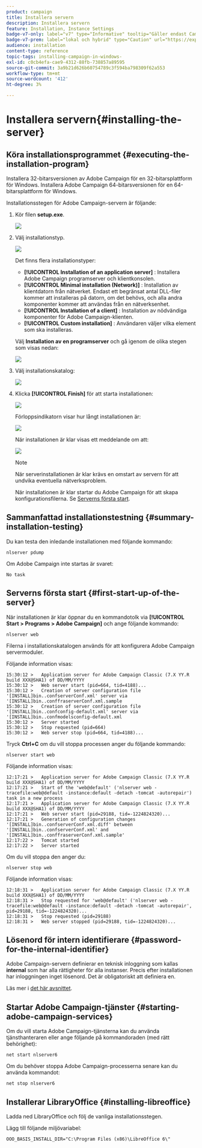 ```yaml
---
product: campaign
title: Installera servern
description: Installera servern
feature: Installation, Instance Settings
badge-v7-only: label="v7" type="Informative" tooltip="Gäller endast Campaign Classic v7"
badge-v7-prem: label="lokal och hybrid" type="Caution" url="https://experienceleague.adobe.com/docs/campaign-classic/using/installing-campaign-classic/architecture-and-hosting-models/hosting-models-lp/hosting-models.html?lang=sv" tooltip="Gäller endast lokala och hybrida driftsättningar"
audience: installation
content-type: reference
topic-tags: installing-campaign-in-windows-
exl-id: c0cb4efa-cae9-4312-88fb-738857a89595
source-git-commit: 3a9b21d626b60754789c3f594ba798309f62a553
workflow-type: tm+mt
source-wordcount: '412'
ht-degree: 3%

---
```


# Installera servern{#installing-the-server}



## Köra installationsprogrammet {#executing-the-installation-program}

Installera 32-bitarsversionen av Adobe Campaign för en 32-bitarsplattform för Windows. Installera Adobe Campaign 64-bitarsversionen för en 64-bitarsplattform för Windows.

Installationsstegen för Adobe Campaign-servern är följande:

1. Kör filen **setup.exe**.

   ![](assets/s_ncs_install_installer_01.png)

1. Välj installationstyp.

   ![](assets/s_ncs_install_installer_01a.png)

   Det finns flera installationstyper:

   * **[!UICONTROL Installation of an application server]** : Installera Adobe Campaign programserver och klientkonsolen.
   * **[!UICONTROL Minimal installation (Network)]** : Installation av klientdatorn från nätverket. Endast ett begränsat antal DLL-filer kommer att installeras på datorn, om det behövs, och alla andra komponenter kommer att användas från en nätverksenhet.
   * **[!UICONTROL Installation of a client]** : Installation av nödvändiga komponenter för Adobe Campaign-klienten.
   * **[!UICONTROL Custom installation]** : Användaren väljer vilka element som ska installeras.

   Välj **Installation av en programserver** och gå igenom de olika stegen som visas nedan:

   ![](assets/s_ncs_install_installer_02.png)

1. Välj installationskatalog:

   ![](assets/s_ncs_install_installer_03.png)

1. Klicka **[!UICONTROL Finish]** för att starta installationen:

   ![](assets/s_ncs_install_installer_04.png)

   Förloppsindikatorn visar hur långt installationen är:

   ![](assets/s_ncs_install_installer_05.png)

   När installationen är klar visas ett meddelande om att:

   ![](assets/s_ncs_install_installer_06.png)

   >[!NOTE]
   >
   >När serverinstallationen är klar krävs en omstart av servern för att undvika eventuella nätverksproblem.

   När installationen är klar startar du Adobe Campaign för att skapa konfigurationsfilerna. Se [Serverns första start](#first-start-up-of-the-server).

## Sammanfattad installationstestning {#summary-installation-testing}

Du kan testa den inledande installationen med följande kommando:

```
nlserver pdump
```

Om Adobe Campaign inte startas är svaret:

```
No task
```

## Serverns första start {#first-start-up-of-the-server}

När installationen är klar öppnar du en kommandotolk via **[!UICONTROL Start > Programs > Adobe Campaign]** och ange följande kommando:

```
nlserver web
```

Filerna i installationskatalogen används för att konfigurera Adobe Campaign servermoduler.

Följande information visas:

```
15:30:12 >   Application server for Adobe Campaign Classic (7.X YY.R build XXX@SHA1) of DD/MM/YYYY
15:30:12 >   Web server start (pid=664, tid=4188)...
15:30:12 >   Creation of server configuration file '[INSTALL]bin..confserverConf.xml' server via '[INSTALL]bin..conffraserverConf.xml.sample
15:30:12 >   Creation of server configuration file '[INSTALL]bin..confconfig-default.xml' server via '[INSTALL]bin..confmodelsconfig-default.xml
15:30:12 >   Server started
15:30:12 >   Stop requested (pid=664)
15:30:12 >   Web server stop (pid=664, tid=4188)...
```

Tryck **Ctrl+C** om du vill stoppa processen anger du följande kommando:

```
nlserver start web
```

Följande information visas:

```
12:17:21 >   Application server for Adobe Campaign Classic (7.X YY.R build XXX@SHA1) of DD/MM/YYYY
12:17:21 >   Start of the 'web@default' ('nlserver web -tracefile:web@default -instance:default -detach -tomcat -autorepair') task in a new process 
12:17:21 >   Application server for Adobe Campaign Classic (7.X YY.R build XXX@SHA1) of DD/MM/YYYY
12:17:21 >   Web server start (pid=29188, tid=-1224824320)...
12:17:21 >   Generation of configuration changes '[INSTALL]bin..confserverConf.xml.diff' between '[INSTALL]bin..confserverConf.xml' and '[INSTALL]bin..conffraserverConf.xml.sample'
12:17:22 >   Tomcat started
12:17:22 >   Server started
```

Om du vill stoppa den anger du:

```
nlserver stop web
```

Följande information visas:

```
12:18:31 >   Application server for Adobe Campaign Classic (7.X YY.R build XXX@SHA1) of DD/MM/YYYY
12:18:31 >   Stop requested for 'web@default' ('nlserver web -tracefile:web@default -instance:default -detach -tomcat -autorepair', pid=29188, tid=-1224824320)...
12:18:31 >   Stop requested (pid=29188)
12:18:31 >   Web server stopped (pid=29188, tid=-1224824320)...
```

## Lösenord för intern identifierare {#password-for-the-internal-identifier}

Adobe Campaign-servern definierar en teknisk inloggning som kallas **internal** som har alla rättigheter för alla instanser. Precis efter installationen har inloggningen inget lösenord. Det är obligatoriskt att definiera en.

Läs mer i [det här avsnittet](../../installation/using/configuring-campaign-server.md#internal-identifier).

## Startar Adobe Campaign-tjänster {#starting-adobe-campaign-services}

Om du vill starta Adobe Campaign-tjänsterna kan du använda tjänsthanteraren eller ange följande på kommandoraden (med rätt behörighet):

```
net start nlserver6
```

Om du behöver stoppa Adobe Campaign-processerna senare kan du använda kommandot:

```
net stop nlserver6
```

## Installerar LibraryOffice {#installing-libreoffice}

Ladda ned LibraryOffice och följ de vanliga installationsstegen.

Lägg till följande miljövariabel:

```
OOO_BASIS_INSTALL_DIR="C:\Program Files (x86)\LibreOffice 6\"
```
